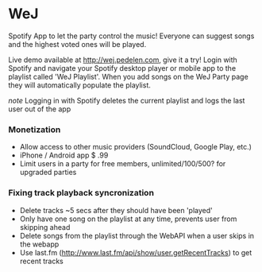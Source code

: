 # WeJ
Spotify App to let the party control the music! Everyone can suggest songs and the highest voted ones will be played.

Live demo available at http://wej.pedelen.com, give it a try!
Login with Spotify and navigate your Spotify desktop player or mobile app to the playlist called 'WeJ Playlist'. When you add songs on the WeJ Party page they will automatically populate the playlist.

*note* Logging in with Spotify deletes the current playlist and logs the last user out of the app

### Monetization
* Allow access to other music providers (SoundCloud, Google Play, etc.)
* iPhone / Android app $ .99
* Limit users in a party for free members, unlimited/100/500? for upgraded parties

### Fixing track playback syncronization
* Delete tracks ~5 secs after they should have been 'played'
* Only have one song on the playlist at any time, prevents user from skipping ahead
* Delete songs from the playlist through the WebAPI when a user skips in the webapp
* Use last.fm (http://www.last.fm/api/show/user.getRecentTracks) to get recent tracks
